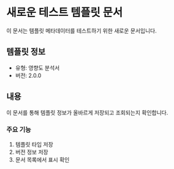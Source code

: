 # 새로운 테스트 템플릿 문서

이 문서는 템플릿 메타데이터를 테스트하기 위한 새로운 문서입니다.

## 템플릿 정보
- 유형: 영향도 분석서
- 버전: 2.0.0

## 내용
이 문서를 통해 템플릿 정보가 올바르게 저장되고 조회되는지 확인합니다.

### 주요 기능
1. 템플릿 타입 저장
2. 버전 정보 저장  
3. 문서 목록에서 표시 확인

